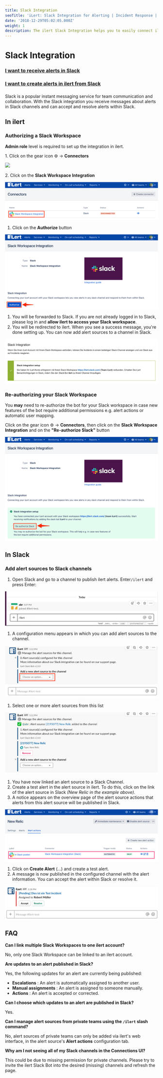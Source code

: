```yaml
---
title: Slack Integration
seoTitle: 'iLert: Slack Integration for Alerting | Incident Response | Uptime'
date: '2018-12-29T05:02:05.000Z'
weight: 1
description: The ilert Slack Integration helps you to easily connect ilert with Slack.
---
```


# Slack Integration

### [I want to receive alerts in Slack](./#in\_ilert)

### [I want to create alerts in ilert from Slack](create-alerts-in-slack.md)

###

Slack is a popular instant messaging service for team communication and collaboration. With the Slack integration you receive messages about alerts in Slack channels and can accept and resolve alerts within Slack.

## In ilert <a href="#in_ilert" id="in_ilert"></a>

### Authorizing a Slack Workspace <a href="#authorize" id="authorize"></a>

**Admin role** level is required to set up the integration in ilert.

1\. Click on the gear icon ⚙ → **Connectors**

![](<../../.gitbook/assets/Notification\_Center (6).png>)

2\. Click on the **Slack Workspace Integration**

![](<../../.gitbook/assets/iLert (106).png>)

1. Click on the **Authorize** button

![](<../../.gitbook/assets/iLert (105).png>)

1. You will be forwarded to Slack. If you are not already logged in to Slack, please log in and **allow ilert to access your Slack workspace**.
2. You will be redirected to ilert. When you see a success message, you're done setting up. You can now add alert sources to a channel in Slack.

![](../../.gitbook/assets/sl4.png)

### Re-authorizing your Slack Workspace <a href="#re_authorize" id="re_authorize"></a>

You **may** need to re-authorize the bot for your Slack workspace in case new features of the bot require additional permissions e.g. alert actions or automatic user mapping.

Click on the gear icon ⚙ → **Connectors**, then click on the **Slack Workspace Integration** and on the **"Re-authorize Slack"** button

![](<../../.gitbook/assets/iLert (101).png>)

## In Slack <a href="#in_slack" id="in_slack"></a>

### Add alert sources to Slack channels <a href="#alarm-sources" id="alarm-sources"></a>

1. Open Slack and go to a channel to publish ilert alerts. Enter`/ilert` and press Enter:

![](../../.gitbook/assets/sl5.png)

1. A configuration menu appears in which you can add alert sources to the channel.

![](../../.gitbook/assets/sl6.png)

1. Select one or more alert sources from this list

![](../../.gitbook/assets/sl7.png)

1. You have now linked an alert source to a Slack Channel.
2. Create a test alert in the alert source in ilert. To do this, click on the link of the alert source in Slack _(New Relic in the example above)_.
3. A notice appears on the overview page of the alert source actions that alerts from this alert source will be published in Slack.

![](<../../.gitbook/assets/iLert (104).png>)

1. Click on **Create Alert** (...) and create a test alert.
2. A message is now published in the configured channel with the alert information. You can accept the alert within Slack or resolve it.

![](../../.gitbook/assets/sl9.png)

## FAQ <a href="#faq" id="faq"></a>

**Can I link multiple Slack Workspaces to one ilert account?**

No, only one Slack Workspace can be linked to an ilert account.

**Are updates to an alert published in Slack?**

Yes, the following updates for an alert are currently being published:

* **Escalations** : An alert is automatically assigned to another user.
* **Manual assignments** : An alert is assigned to someone manually.
* **Actions** : An alert is accepted or corrected.

**Can I choose which updates to an alert are published in Slack?**

Yes.

**Can I manage alert sources from private teams using the `/ilert` slash command?**

No, alert sources of private teams can only be added via ilert's web interface, in the alert source's **Alert actions** configuration tab.

**Why am I not seeing all of my Slack channels in the Connections UI?**

This could be due to missing permission for private channels. Please try to invite the ilert Slack Bot into the desired (missing) channels and refresh the page.
